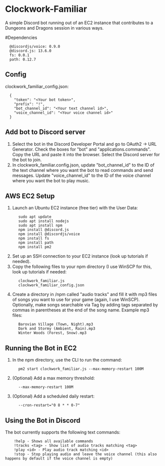 # Clockwork-Familiar
A simple Discord bot running out of an EC2 instance that contributes to a Dungeons and Dragons session in various ways.

#Dependencies
```
  @discordjs/voice: 0.9.0
  @discord.js: 13.6.0
  fs: 0.0.1
  path: 0.12.7
```


## Config
clockwork_familiar_config.json:
```
  {
    "token": "<Your bot token>",
    "prefix": "!",
    "bot_channel_id": "<Your text channel id>",
    "voice_channel_id": "<Your voice channel id>"
  }
  ```
  
  
## Add bot to Discord server
  1. Select the bot in the Discord Developer Portal and go to OAuth2 -> URL Generator. Check the boxes for "bot" and "applications.commands". Copy the URL and paste it into the browser. Select the Discord server for the bot to join.
  2. In clockwork_familiar.config.json, update "bot_channel_id" to the ID of the text channel where you want the bot to read commands and send messages. Update "voice_channel_id" to the ID of the voice channel where you want the bot to play music.
  
  
## AWS EC2 Setup
  1. Launch an Ubuntu EC2 instance (free tier) with the User Data:
  ```
        sudo apt update
        sudo apt install nodejs
        sudo apt install npm
        npm install @discord.js
        npm install @discordjs/voice
        npm install fs
        npm install path
        npm install pm2
  ```
  2. Set up an SSH connection to your EC2 instance (look up tutorials if needed).
  3. Copy the following files to your npm directory (I use WinSCP for this, look up tutorials if needed:
  ```
        clockwork_familiar.js
        clockwork_familiar_config.json
  ```
  4. Create a directory in /npm called "audio tracks" and fill it with mp3 files of songs you want to use for your game (again, I use WinSCP). Optionally, make songs searchable via Tag by adding tags separated by commas in parentheses at the end of the song name.
     Example mp3 files:
  ```
        Barovian Village (Town, Night).mp3
        Dark and Stormy (Ambient, Rain).mp3
        Winter Woods (Forest, Snow).mp3
  ```

  
## Running the Bot in EC2
  1. In the npm directory, use the CLI to run the command:
  ```
        pm2 start clockwork_familiar.js --max-memory-restart 100M
  ```
  2. (Optional) Add a max memory threshold:
  ```
        --max-memory-restart 100M
  ```
  3. (Optional) Add a scheduled daily restart:
  ```
        --cron-restart="0 8 * * 0-7"
  ```
  
  
## Using the Bot in Discord
The bot currently supports the following text commands:
```
    !help - Shows all available commands
    !tracks <tag> - Show list of audio tracks matching <tag>
    !play <id> - Play audio track matching <id>
    !stop - Stop playing audio and leave the voice channel (this also happens by default if the voice channel is empty)
```
